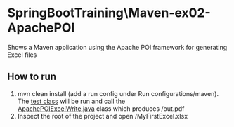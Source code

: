 # SpringBootTraining\Maven-ex02-ApachePOI

Shows a Maven application using the Apache POI framework for generating Excel files

## How to run
1. mvn clean install (add a run config under Run configurations/maven). 
The [test class](src/test/java/dk/lundogbendsen/poi/demo/ApachePOIExcelWrite.java) will be run and call the  
[ApachePOIExcelWrite.java](src/main/java/dk/lundogbendsen//poi/demo/POITests.java) class which produces /out.pdf 
2. Inspect the root of the project and open /MyFirstExcel.xlsx
 
                              







